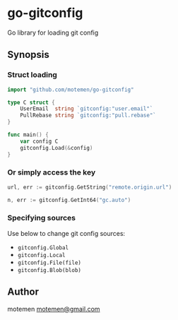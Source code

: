 # go-gitconfig

Go library for loading git config

## Synopsis

### Struct loading

```go
import "github.com/motemen/go-gitconfig"

type C struct {
    UserEmail  string `gitconfig:"user.email"`
    PullRebase string `gitconfig:"pull.rebase"`
}

func main() {
    var config C
    gitconfig.Load(&config)
}
```

### Or simply access the key

```go
url, err := gitconfig.GetString("remote.origin.url")
```

```go
n, err := gitconfig.GetInt64("gc.auto")
```

### Specifying sources

Use below to change git config sources:

- `gitconfig.Global`
- `gitconfig.Local`
- `gitconfig.File(file)`
- `gitconfig.Blob(blob)`

## Author

motemen <motemen@gmail.com>
